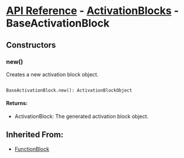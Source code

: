 # [API Reference](../../API.md) - [ActivationBlocks](../ActivationBlocks.md) - BaseActivationBlock

## Constructors

### new()

Creates a new activation block object.

```

BaseActivationBlock.new(): ActivationBlockObject

```

#### Returns:

* ActivationBlock: The generated activation block object.

## Inherited From:

* [FunctionBlock](../Cores/FunctionBlock.md)

